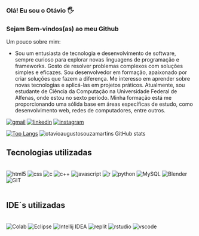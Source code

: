 ### Olá! Eu sou o Otávio 🖐
### Sejam Bem-vindos(as) ao meu Github

Um pouco sobre mim:

 - Sou um entusiasta de tecnologia e desenvolvimento de software, sempre curioso para explorar novas linguagens de programação e frameworks. Gosto de resolver problemas complexos com soluções simples e eficazes. Sou desenvolvedor em formação, apaixonado por criar soluções que fazem a diferença. Me interesso em aprender sobre novas tecnologias e aplicá-las em projetos práticos. Atualmente, sou estudante de Ciência da Computação na Universidade Federal de Alfenas, onde estou no sexto período. Minha formação está me proporcionando uma sólida base em áreas específicas de estudo, como desenvolvimento web, redes de computadores, entre outros.


[![gmail](https://img.shields.io/badge/Gmail-D14836?style=for-the-badge&logo=gmail&logoColor=white)](https://mail.google.com/mail/u/0/?tab=rm&ogbl#inbox)
[![linkedin](https://img.shields.io/badge/LinkedIn-0077B5?style=for-the-badge&logo=linkedin&logoColor=white)](www.linkedin.com/in/otavio-augusto-in)
[![instagram](https://img.shields.io/badge/Instagram-E4405F?style=for-the-badge&logo=instagram&logoColor=white)](https://www.instagram.com/otaviosouzamartins/)

[![Top Langs](https://github-readme-stats.vercel.app/api/top-langs/?username=otavioaugustosouzamartins&layout=pie)](https://github.com/otvioaugustosouzamartins/github-readme-stats)
![otavioaugustosouzamartins GitHub stats](https://github-readme-stats.vercel.app/api?username=otavioaugustosouzamartins&show_icons=true&theme=radical)


## Tecnologias utilizadas
<div style="display: inline_block"><br/>
  <img align="center" alt="html5" src="https://img.shields.io/badge/HTML5-E34F26?style=for-the-badge&logo=html5&logoColor=white" />
  <img align="center" alt="css" src="https://img.shields.io/badge/CSS-239120?&style=for-the-badge&logo=css3&logoColor=white" />
  <img align="center" alt="c" src="https://img.shields.io/badge/C-00599C?style=for-the-badge&logo=c&logoColor=white" />
  <img align="center" alt="c++" src="https://img.shields.io/badge/C%2B%2B-00599C?style=for-the-badge&logo=c%2B%2B&logoColor=white" />
   <img align="center" alt="javascript" src="https://img.shields.io/badge/JavaScript-F7DF1E?style=for-the-badge&logo=javascript&logoColor=black" />
   <img align="center" alt="r" src="https://img.shields.io/badge/R-276DC3?style=for-the-badge&logo=r&logoColor=white" />
   <img align="center" alt="python" src="https://img.shields.io/badge/Python-3776AB?style=for-the-badge&logo=python&logoColor=white" />
   <img align="center" alt="MySQL" src="https://img.shields.io/badge/MySQL-00000F?style=for-the-badge&logo=mysql&logoColor=white" />
   <img align="center" alt="Blender" src="https://img.shields.io/badge/blender-%23F5792A.svg?style=for-the-badge&logo=blender&logoColor=white" />
   <img align="center" alt="GIT" src="https://img.shields.io/badge/GIT-E44C30?style=for-the-badge&logo=git&logoColor=white" />
</div><br/>

## IDE´s utilizadas

<div style="display: inline_block"><br/>
   <img align="center" alt="Colab" src="https://img.shields.io/badge/Colab-F9AB00?style=for-the-badge&logo=googlecolab&color=525252" />
    <img align="center" alt="Eclipse" src="https://img.shields.io/badge/Eclipse-2C2255?style=for-the-badge&logo=eclipse&logoColor=white" />
    <img align="center" alt="Intellij IDEA" src="https://img.shields.io/badge/IntelliJ_IDEA-000000.svg?style=for-the-badge&logo=intellij-idea&logoColor=white" />
    <img align="center" alt="replit" src="https://img.shields.io/badge/replit-667881?style=for-the-badge&logo=replit&logoColor=white" />
    <img align="center" alt="rstudio" src="https://img.shields.io/badge/RStudio-75AADB?style=for-the-badge&logo=RStudio&logoColor=white" />
      <img align="center" alt="vscode" src="https://img.shields.io/badge/Visual_Studio_Code-0078D4?style=for-the-badge&logo=visual%20studio%20code&logoColor=white" />
</div>

